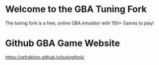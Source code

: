 # Welcome to the GBA Tuning Fork

The tuning fork is a free, online GBA emulator with 150+ Games to play!

# Github GBA Game Website

https://refraktion.github.io/tuningfork/

<br>

